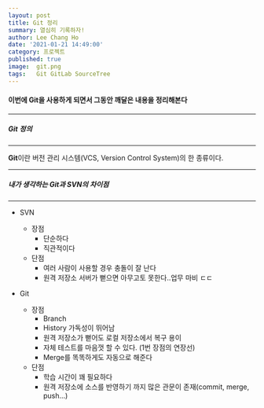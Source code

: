 ```yaml
---
layout: post
title: Git 정리
summary: 열심히 기록하자!
author: Lee Chang Ho
date: '2021-01-21 14:49:00'
category: 프로젝트
published: true
image:  git.png
tags:   Git GitLab SourceTree
---
```


#### 이번에 Git을 사용하게 되면서 그동안 깨달은 내용을 정리해본다
 ---
##### Git 정의
 ---
 **Git**이란 버전 관리 시스템(VCS, Version Control System)의 한 종류이다.
 
---
##### 내가 생각하는 Git과 SVN의 차이점
 ---

- SVN
	- 장점
		- 단순하다
		- 직관적이다
	- 단점
		- 여러 사람이 사용할 경우 충돌이 잘 난다
		- 원격 저장소 서버가 뻗으면 아무고토 못한다..업무 마비 ㄷㄷ

- Git
	- 장점
		- Branch
		- History 가독성이 뛰어남
		- 원격 저장소가 뻗어도 로컬 저장소에서 복구 용이
		- 자체 테스트를 마음껏 할 수 있다. (1번 장점의 연장선)
		- Merge를 똑똑하게도 자동으로 해준다
	- 단점
		- 학습 시간이 꽤 필요하다
		- 원격 저장소에 소스를 반영하기 까지 많은 관문이 존재(commit, merge, push...)


<!--stackedit_data:
eyJoaXN0b3J5IjpbLTE5MzI4Mzc2MDgsNjk2NTcyNTFdfQ==
-->